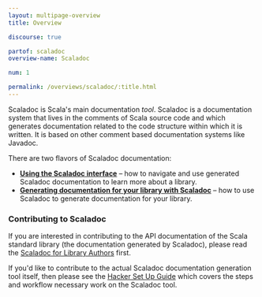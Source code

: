 ```yaml
---
layout: multipage-overview
title: Overview

discourse: true

partof: scaladoc
overview-name: Scaladoc

num: 1

permalink: /overviews/scaladoc/:title.html
---
```


Scaladoc is Scala's main documentation _tool_. Scaladoc is a documentation
system that lives in the comments of Scala source code and which generates
documentation related to the code structure within which it is written. It is
based on other comment based documentation systems like Javadoc.

There are two flavors of Scaladoc documentation:

  - **[Using the Scaladoc interface](/overviews/scaladoc/interface.html)** – how to navigate and use generated Scaladoc documentation to learn more about a library.
  - **[Generating documentation for your library with Scaladoc](/overviews/scaladoc/for-library-authors.html)** – how to use Scaladoc to generate documentation for your library.

### Contributing to Scaladoc

If you are interested in contributing to the API documentation of the Scala
standard library (the documentation generated by Scaladoc), please read the
[Scaladoc for Library Authors](/overviews/scaladoc/basics.html) first.

If you'd like to contribute to the actual Scaladoc documentation generation
tool itself, then please see the
[Hacker Set Up Guide](http://scala-lang.org/contribute/hacker-guide.html#2_set_up)
which covers the steps and workflow necessary work on the Scaladoc tool.
